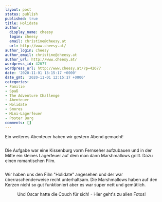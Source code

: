 ```yaml
---
layout: post
status: publish
published: true
title: Holidate
author:
  display_name: cheesy
  login: cheesy
  email: christine@cheesy.at
  url: http://www.cheesy.at/
author_login: cheesy
author_email: christine@cheesy.at
author_url: http://www.cheesy.at/
wordpress_id: 42677
wordpress_url: http://www.cheesy.at/?p=42677
date: '2020-11-01 13:15:17 +0000'
date_gmt: '2020-11-01 12:15:17 +0000'
categories:
- Familie
- Spaß
- The Adventure Challenge
- Abenteuer
- Holidate
- Smores
- Mini-Lagerfeuer
- Poster Burg
comments: []
---
```

<!-- wp:paragraph -->
Ein weiteres Abenteuer haben wir gestern Abend gemacht!
<!-- /wp:paragraph -->
<!-- wp:image {"id":42674} -->
<figure class="wp-block-image"><img src="{% link _fotos/events/2016-2020/2020/abenteuer-ausfluge/holidate/Holidate-009.jpg %}" alt="" class="wp-image-42674"></figure>
<!-- /wp:image -->
<!-- wp:paragraph -->
Die Aufgabe war eine Kissenburg vorm Fernseher aufzubauen und in der Mitte ein kleines Lagerfeuer auf dem man dann Marshmallows grillt. Dazu einen romantischen Film.
<!-- /wp:paragraph -->
<!-- wp:image {"id":42669} -->
<figure class="wp-block-image"><img src="{% link _fotos/events/2016-2020/2020/abenteuer-ausfluge/holidate/Holidate-004.jpg %}" alt="" class="wp-image-42669"></figure>
<!-- /wp:image -->
<!-- wp:paragraph -->
Wir haben uns den Film "Holidate" angesehen und der war überraschenderweise recht unterhaltsam. Die Marshmallows haben auf den Kerzen nicht so gut funktioniert aber es war super nett und gemütlich.
<!-- /wp:paragraph -->
<!-- wp:image {"id":42671,"linkDestination":"custom"} -->
<figure class="wp-block-image"><a href="{% link _fotos/events/2016-2020/2020/abenteuer-ausfluge/holidate/index.md %}"><img src="{% link _fotos/events/2016-2020/2020/abenteuer-ausfluge/holidate/Holidate-006.jpg %}" alt="" class="wp-image-42671"></a><br>
<figcaption>Und Oscar hatte die Couch für sich! - Hier geht's zu allen Fotos!</figcaption>
</figure>
<!-- /wp:image -->
